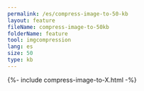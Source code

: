 ```yaml
---
permalink: /es/compress-image-to-50-kb
layout: feature
fileName: compress-image-to-50kb
folderName: feature
tool: imgcompression
lang: es
size: 50
type: kb
---
```


{%- include compress-image-to-X.html -%}
